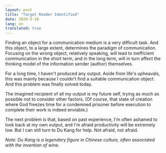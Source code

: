 ```yaml
---
layout: post
title: "Target Reader Identified"
date: 2020-5-18
lang: en
translated: true
---
```


Finding an object for a communication medium is a very difficult task. And this object, to a large extent, determines the paradigm of communication. Focusing on the wrong object, relatively speaking, will lead to inefficient communication in the short term, and in the long term, will in turn affect the thinking model of the information sender (author) themselves.

For a long time, I haven't produced any output. Aside from life's upheavals, this was mainly because I couldn't find a suitable communication object. And this problem was finally solved today.

The imagined recipient of all my output is my future self, trying as much as possible not to consider other factors. (Of course, that state of creation where God freezes time for a condemned prisoner before execution to complete their work is indeed enviable.)

The next problem is that, based on past experience, I'm often ashamed to look back at my own output, and I'm afraid productivity will be extremely low. But I can still turn to Du Kang for help. Not afraid, not afraid.

*Note: Du Kang is a legendary figure in Chinese culture, often associated with the invention of wine.*